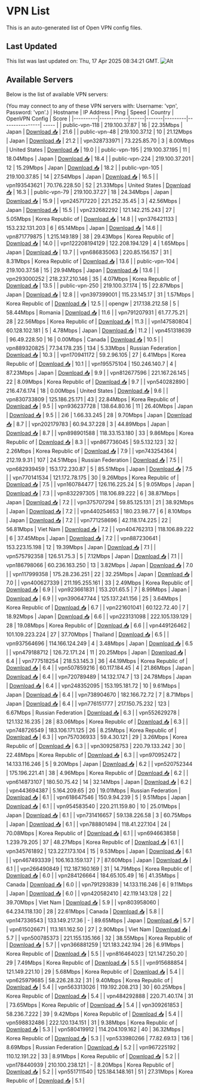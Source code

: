 # VPN List

This is an auto-generated list of Open VPN config files.

## Last Updated

This list was last updated on: Thu, 17 Apr 2025 08:34:21 GMT.
![Alt](https://repobeats.axiom.co/api/embed/186b98318ef1479477931607c1ad7d823f12451f.svg "Repobeats analytics image")

## Available Servers

Below is the list of available VPN servers:

(You may connect to any of these VPN servers with: Username: 'vpn', Password: 'vpn'.)
| Hostname | IP Address | Ping | Speed | Country | OpenVPN Config | Score |
|----------|------------|------|-------|---------|----------------| ----- |
| public-vpn-118 | 219.100.37.87 | 16 | 22.35Mbps | Japan | [Download 📥](./configs/server_0_JP.ovpn) | 21.6 |
| public-vpn-48 | 219.100.37.12 | 10 | 21.12Mbps | Japan | [Download 📥](./configs/server_1_JP.ovpn) | 21.2 |
| vpn328733971 | 73.225.85.70 | 3 | 8.00Mbps | United States | [Download 📥](./configs/server_2_US.ovpn) | 19.0 |
| public-vpn-195 | 219.100.37.195 | 11 | 18.04Mbps | Japan | [Download 📥](./configs/server_3_JP.ovpn) | 18.4 |
| public-vpn-224 | 219.100.37.201 | 12 | 15.29Mbps | Japan | [Download 📥](./configs/server_4_JP.ovpn) | 18.2 |
| public-vpn-105 | 219.100.37.85 | 14 | 27.54Mbps | Japan | [Download 📥](./configs/server_5_JP.ovpn) | 16.5 |
| vpn193543621 | 70.176.228.50 | 52 | 21.33Mbps | United States | [Download 📥](./configs/server_6_US.ovpn) | 16.3 |
| public-vpn-79 | 219.100.37.27 | 18 | 24.34Mbps | Japan | [Download 📥](./configs/server_7_JP.ovpn) | 15.9 |
| vpn245717220 | 221.252.35.45 | 3 | 42.56Mbps | Japan | [Download 📥](./configs/server_8_JP.ovpn) | 15.5 |
| vpn232682292 | 121.142.215.243 | 27 | 5.05Mbps | Korea Republic of | [Download 📥](./configs/server_9_KR.ovpn) | 14.8 |
| vpn376421133 | 153.232.131.203 | 6 | 65.14Mbps | Japan | [Download 📥](./configs/server_10_JP.ovpn) | 14.6 |
| vpn871779875 | 1.215.149.189 | 38 | 29.43Mbps | Korea Republic of | [Download 📥](./configs/server_11_KR.ovpn) | 14.0 |
| vpn122208194129 | 122.208.194.129 | 4 | 1.65Mbps | Japan | [Download 📥](./configs/server_12_JP.ovpn) | 13.7 |
| vpn686835063 | 220.85.156.157 | 31 | 8.31Mbps | Korea Republic of | [Download 📥](./configs/server_13_KR.ovpn) | 13.6 |
| public-vpn-104 | 219.100.37.58 | 15 | 29.94Mbps | Japan | [Download 📥](./configs/server_14_JP.ovpn) | 13.6 |
| vpn293000252 | 218.237.210.146 | 35 | 4.07Mbps | Korea Republic of | [Download 📥](./configs/server_15_KR.ovpn) | 13.5 |
| public-vpn-250 | 219.100.37.174 | 15 | 22.87Mbps | Japan | [Download 📥](./configs/server_16_JP.ovpn) | 12.8 |
| vpn397399001 | 115.23.145.17 | 31 | 1.57Mbps | Korea Republic of | [Download 📥](./configs/server_17_KR.ovpn) | 12.5 |
| opengw | 217.138.212.58 | 5 | 58.44Mbps | Romania | [Download 📥](./configs/server_18_RO.ovpn) | 11.6 |
| vpn791207931 | 61.77.75.21 | 28 | 22.56Mbps | Korea Republic of | [Download 📥](./configs/server_19_KR.ovpn) | 11.3 |
| vpn147580804 | 60.128.102.181 | 5 | 4.78Mbps | Japan | [Download 📥](./configs/server_20_JP.ovpn) | 11.2 |
| vpn451318639 | 96.49.228.50 | 16 | 0.00Mbps | Canada | [Download 📥](./configs/server_21_CA.ovpn) | 10.5 |
| vpn889320825 | 77.34.178.235 | 134 | 5.33Mbps | Russian Federation | [Download 📥](./configs/server_22_RU.ovpn) | 10.3 |
| vpn170941172 | 59.2.96.105 | 27 | 6.41Mbps | Korea Republic of | [Download 📥](./configs/server_23_KR.ovpn) | 10.1 |
| vpn195575104 | 150.246.140.7 | 4 | 87.23Mbps | Japan | [Download 📥](./configs/server_24_JP.ovpn) | 9.9 |
| vpn812677596 | 221.167.26.145 | 22 | 8.09Mbps | Korea Republic of | [Download 📥](./configs/server_25_KR.ovpn) | 9.7 |
| vpn540282890 | 216.47.6.174 | 18 | 0.00Mbps | United States | [Download 📥](./configs/server_26_US.ovpn) | 9.6 |
| vpn830733809 | 125.186.25.171 | 43 | 22.84Mbps | Korea Republic of | [Download 📥](./configs/server_27_KR.ovpn) | 9.5 |
| vpn936237728 | 138.64.80.16 | 11 | 26.40Mbps | Japan | [Download 📥](./configs/server_28_JP.ovpn) | 9.5 |
| 2i6 | 1.66.33.245 | 28 | 9.70Mbps | Japan | [Download 📥](./configs/server_29_JP.ovpn) | 8.7 |
| vpn202179783 | 60.94.37.228 | 3 | 44.89Mbps | Japan | [Download 📥](./configs/server_30_JP.ovpn) | 8.7 |
| vpn898901588 | 118.33.153.180 | 33 | 9.86Mbps | Korea Republic of | [Download 📥](./configs/server_31_KR.ovpn) | 8.3 |
| vpn867736045 | 59.5.132.123 | 32 | 2.26Mbps | Korea Republic of | [Download 📥](./configs/server_32_KR.ovpn) | 7.9 |
| vpn743254364 | 212.19.9.31 | 107 | 24.51Mbps | Russian Federation | [Download 📥](./configs/server_33_RU.ovpn) | 7.5 |
| vpn682939459 | 153.172.230.87 | 5 | 85.51Mbps | Japan | [Download 📥](./configs/server_34_JP.ovpn) | 7.5 |
| vpn770141534 | 121.172.78.175 | 30 | 9.26Mbps | Korea Republic of | [Download 📥](./configs/server_35_KR.ovpn) | 7.5 |
| vpn160784477 | 126.116.225.24 | 5 | 9.05Mbps | Japan | [Download 📥](./configs/server_36_JP.ovpn) | 7.3 |
| vpn832297305 | 118.106.89.222 | 6 | 38.87Mbps | Japan | [Download 📥](./configs/server_37_JP.ovpn) | 7.2 |
| vpn375707294 | 59.85.125.131 | 21 | 38.92Mbps | Japan | [Download 📥](./configs/server_38_JP.ovpn) | 7.2 |
| vpn440254653 | 180.23.98.77 | 6 | 8.10Mbps | Japan | [Download 📥](./configs/server_39_JP.ovpn) | 7.2 |
| vpn771258696 | 42.118.174.225 | 22 | 56.81Mbps | Viet Nam | [Download 📥](./configs/server_40_VN.ovpn) | 7.2 |
| vpn404762313 | 118.106.89.222 | 6 | 37.45Mbps | Japan | [Download 📥](./configs/server_41_JP.ovpn) | 7.2 |
| vpn887230641 | 153.223.15.198 | 12 | 19.39Mbps | Japan | [Download 📥](./configs/server_42_JP.ovpn) | 7.1 |
| vpn575792358 | 126.51.75.3 | 5 | 7.12Mbps | Japan | [Download 📥](./configs/server_43_JP.ovpn) | 7.1 |
| vpn186798066 | 60.236.163.250 | 13 | 3.82Mbps | Japan | [Download 📥](./configs/server_44_JP.ovpn) | 7.0 |
| vpn117999358 | 175.28.236.251 | 22 | 32.25Mbps | Japan | [Download 📥](./configs/server_45_JP.ovpn) | 7.0 |
| vpn400627339 | 211.195.255.161 | 33 | 2.49Mbps | Korea Republic of | [Download 📥](./configs/server_46_KR.ovpn) | 6.9 |
| vpn923661831 | 153.201.65.5 | 7 | 8.99Mbps | Japan | [Download 📥](./configs/server_47_JP.ovpn) | 6.9 |
| vpn390647744 | 125.137.241.156 | 25 | 3.64Mbps | Korea Republic of | [Download 📥](./configs/server_48_KR.ovpn) | 6.7 |
| vpn221601041 | 60.122.72.40 | 7 | 18.92Mbps | Japan | [Download 📥](./configs/server_49_JP.ovpn) | 6.6 |
| vpn223131098 | 222.105.139.129 | 28 | 19.08Mbps | Korea Republic of | [Download 📥](./configs/server_50_KR.ovpn) | 6.6 |
| vpn449126462 | 101.109.223.224 | 27 | 37.70Mbps | Thailand | [Download 📥](./configs/server_51_TH.ovpn) | 6.5 |
| vpn937564696 | 114.166.124.249 | 4 | 3.48Mbps | Japan | [Download 📥](./configs/server_52_JP.ovpn) | 6.5 |
| vpn479188712 | 126.72.171.24 | 11 | 20.25Mbps | Japan | [Download 📥](./configs/server_53_JP.ovpn) | 6.4 |
| vpn777518254 | 218.53.145.3 | 36 | 44.19Mbps | Korea Republic of | [Download 📥](./configs/server_54_KR.ovpn) | 6.4 |
| vpn507859216 | 60.117.184.45 | 4 | 21.86Mbps | Japan | [Download 📥](./configs/server_55_JP.ovpn) | 6.4 |
| vpn720789489 | 14.132.174.7 | 13 | 24.78Mbps | Japan | [Download 📥](./configs/server_56_JP.ovpn) | 6.4 |
| vpn248352095 | 153.195.181.72 | 10 | 9.61Mbps | Japan | [Download 📥](./configs/server_57_JP.ovpn) | 6.4 |
| vpn738904670 | 182.166.72.72 | 7 | 8.71Mbps | Japan | [Download 📥](./configs/server_58_JP.ovpn) | 6.4 |
| vpn776151777 | 217.150.75.232 | 123 | 6.67Mbps | Russian Federation | [Download 📥](./configs/server_59_RU.ovpn) | 6.3 |
| vpn552629278 | 121.132.16.235 | 28 | 83.06Mbps | Korea Republic of | [Download 📥](./configs/server_60_KR.ovpn) | 6.3 |
| vpn748726549 | 183.106.171.125 | 26 | 8.25Mbps | Korea Republic of | [Download 📥](./configs/server_61_KR.ovpn) | 6.3 |
| vpn757036933 | 59.4.30.121 | 29 | 3.26Mbps | Korea Republic of | [Download 📥](./configs/server_62_KR.ovpn) | 6.3 |
| vpn309258753 | 220.79.133.242 | 30 | 22.48Mbps | Korea Republic of | [Download 📥](./configs/server_63_KR.ovpn) | 6.3 |
| vpn970952472 | 14.133.116.246 | 5 | 9.20Mbps | Japan | [Download 📥](./configs/server_64_JP.ovpn) | 6.2 |
| vpn520752344 | 175.196.221.41 | 38 | 4.96Mbps | Korea Republic of | [Download 📥](./configs/server_65_KR.ovpn) | 6.2 |
| vpn614873107 | 180.50.75.42 | 14 | 32.14Mbps | Japan | [Download 📥](./configs/server_66_JP.ovpn) | 6.2 |
| vpn443694387 | 5.164.209.65 | 20 | 19.01Mbps | Russian Federation | [Download 📥](./configs/server_67_RU.ovpn) | 6.1 |
| vpn618647546 | 150.9.94.239 | 5 | 9.51Mbps | Japan | [Download 📥](./configs/server_68_JP.ovpn) | 6.1 |
| vpn954583540 | 220.211.159.80 | 10 | 25.01Mbps | Japan | [Download 📥](./configs/server_69_JP.ovpn) | 6.1 |
| vpn731416657 | 59.138.226.58 | 3 | 60.75Mbps | Japan | [Download 📥](./configs/server_70_JP.ovpn) | 6.1 |
| vpn788801494 | 118.41.227.104 | 24 | 70.08Mbps | Korea Republic of | [Download 📥](./configs/server_71_KR.ovpn) | 6.1 |
| vpn694663858 | 1.239.79.205 | 37 | 48.27Mbps | Korea Republic of | [Download 📥](./configs/server_72_KR.ovpn) | 6.1 |
| vpn345761892 | 123.227.173.104 | 15 | 9.53Mbps | Japan | [Download 📥](./configs/server_73_JP.ovpn) | 6.1 |
| vpn467493339 | 106.163.159.137 | 7 | 87.60Mbps | Japan | [Download 📥](./configs/server_74_JP.ovpn) | 6.1 |
| vpn266490849 | 112.187.160.169 | 31 | 14.79Mbps | Korea Republic of | [Download 📥](./configs/server_75_KR.ovpn) | 6.0 |
| vpn284126664 | 184.65.105.49 | 16 | 41.35Mbps | Canada | [Download 📥](./configs/server_76_CA.ovpn) | 6.0 |
| vpn791293839 | 14.133.116.246 | 6 | 9.11Mbps | Japan | [Download 📥](./configs/server_77_JP.ovpn) | 6.0 |
| vpn420582410 | 42.119.143.128 | 22 | 39.70Mbps | Viet Nam | [Download 📥](./configs/server_78_VN.ovpn) | 5.9 |
| vpn803958060 | 64.234.118.130 | 28 | 22.61Mbps | Canada | [Download 📥](./configs/server_79_CA.ovpn) | 5.8 |
| vpn147336543 | 133.149.217.36 | - | 89.65Mbps | Japan | [Download 📥](./configs/server_80_JP.ovpn) | 5.7 |
| vpn615026671 | 113.161.162.50 | 27 | 2.90Mbps | Viet Nam | [Download 📥](./configs/server_81_VN.ovpn) | 5.7 |
| vpn500785373 | 221.155.135.166 | 32 | 38.55Mbps | Korea Republic of | [Download 📥](./configs/server_82_KR.ovpn) | 5.7 |
| vpn366881259 | 121.183.242.194 | 26 | 6.91Mbps | Korea Republic of | [Download 📥](./configs/server_83_KR.ovpn) | 5.5 |
| vpn816464023 | 121.147.250.20 | 29 | 7.49Mbps | Korea Republic of | [Download 📥](./configs/server_84_KR.ovpn) | 5.5 |
| vpn915688854 | 121.149.221.10 | 29 | 5.68Mbps | Korea Republic of | [Download 📥](./configs/server_85_KR.ovpn) | 5.4 |
| vpn625979685 | 58.226.28.32 | 31 | 9.40Mbps | Korea Republic of | [Download 📥](./configs/server_86_KR.ovpn) | 5.4 |
| vpn563313026 | 119.192.208.213 | 30 | 60.25Mbps | Korea Republic of | [Download 📥](./configs/server_87_KR.ovpn) | 5.4 |
| vpn484292888 | 220.71.40.174 | 31 | 73.65Mbps | Korea Republic of | [Download 📥](./configs/server_88_KR.ovpn) | 5.4 |
| vpn309261853 | 58.236.7.222 | 39 | 9.42Mbps | Korea Republic of | [Download 📥](./configs/server_89_KR.ovpn) | 5.4 |
| vpn598832486 | 222.120.134.151 | 31 | 9.38Mbps | Korea Republic of | [Download 📥](./configs/server_90_KR.ovpn) | 5.3 |
| vpn580419912 | 114.204.109.162 | 40 | 36.32Mbps | Korea Republic of | [Download 📥](./configs/server_91_KR.ovpn) | 5.3 |
| vpn533980266 | 77.82.69.13 | 136 | 8.69Mbps | Russian Federation | [Download 📥](./configs/server_92_RU.ovpn) | 5.2 |
| vpn967225192 | 110.12.191.22 | 33 | 8.91Mbps | Korea Republic of | [Download 📥](./configs/server_93_KR.ovpn) | 5.2 |
| vpn178440939 | 210.100.238.121 | - | 8.20Mbps | Korea Republic of | [Download 📥](./configs/server_94_KR.ovpn) | 5.2 |
| vpn551711540 | 125.184.148.161 | 51 | 27.31Mbps | Korea Republic of | [Download 📥](./configs/server_95_KR.ovpn) | 5.1 |
